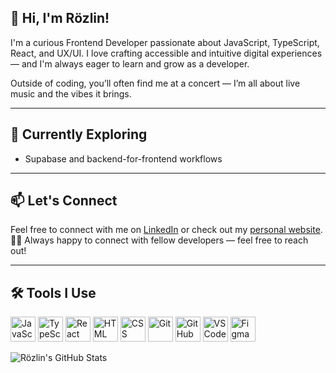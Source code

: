 ## 👋 Hi, I'm Rözlin!

I'm a curious Frontend Developer passionate about JavaScript, TypeScript, React, and UX/UI. I love crafting accessible and intuitive digital experiences — and I'm always eager to learn and grow as a developer.

Outside of coding, you’ll often find me at a concert — I’m all about live music and the vibes it brings.

---

## 🌱 Currently Exploring

- Supabase and backend-for-frontend workflows

---

## 📫 Let's Connect

Feel free to connect with me on [LinkedIn](https://www.linkedin.com/in/rozlin-akkurt) or check out my [personal website](https://rozlinakkurt.netlify.app/).  
🙋‍♀️ Always happy to connect with fellow developers — feel free to reach out!

---

## 🛠️ Tools I Use

<p align="left">
  <img src="https://cdn.jsdelivr.net/gh/devicons/devicon/icons/javascript/javascript-original.svg" alt="JavaScript" width="40" height="40"/>
  <img src="https://cdn.jsdelivr.net/gh/devicons/devicon/icons/typescript/typescript-original.svg" alt="TypeScript" width="40" height="40"/>
  <img src="https://cdn.jsdelivr.net/gh/devicons/devicon/icons/react/react-original.svg" alt="React" width="40" height="40"/>
  <img src="https://cdn.jsdelivr.net/gh/devicons/devicon/icons/html5/html5-original.svg" alt="HTML" width="40" height="40"/>
  <img src="https://cdn.jsdelivr.net/gh/devicons/devicon/icons/css3/css3-original.svg" alt="CSS" width="40" height="40"/>
  <img src="https://cdn.jsdelivr.net/gh/devicons/devicon/icons/git/git-original.svg" alt="Git" width="40" height="40"/>
  <img src="https://cdn.jsdelivr.net/gh/devicons/devicon/icons/github/github-original.svg" alt="GitHub" width="40" height="40"/>
  <img src="https://cdn.jsdelivr.net/gh/devicons/devicon/icons/vscode/vscode-original.svg" alt="VS Code" width="40" height="40"/>
  <img src="https://cdn.jsdelivr.net/gh/devicons/devicon/icons/figma/figma-original.svg" alt="Figma" width="40" height="40"/>
</p>

<!-- Optional GitHub Stats -->

![Rözlin's GitHub Stats](https://github-readme-stats.vercel.app/api?username=rozlin-akkurt&show_icons=true&theme=tokyonight)
